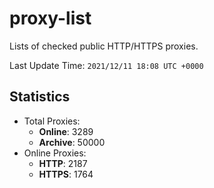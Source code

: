 # proxy-list  
Lists of checked public HTTP/HTTPS proxies.    

Last Update Time: `2021/12/11 18:08 UTC +0000`  
## Statistics  
- Total Proxies:  
  - **Online**: 3289  
  - **Archive**: 50000  
- Online Proxies:  
  - **HTTP**: 2187  
  - **HTTPS**: 1764  
